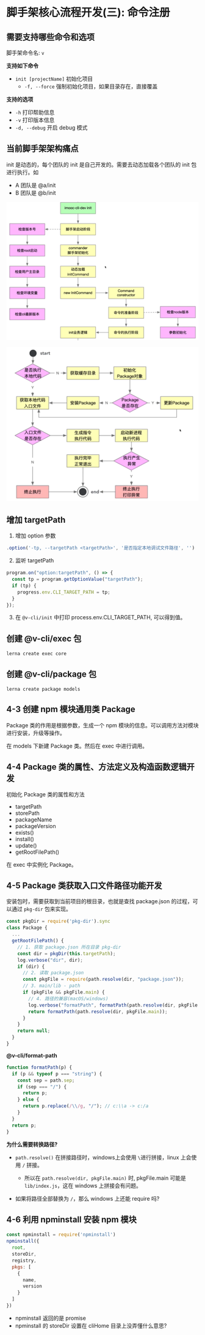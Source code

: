 # 脚手架核心流程开发(三): 命令注册

## 需要支持哪些命令和选项

脚手架命令名: `v`

**支持如下命令**

- `init [projectName]` 初始化项目
  - `-f, --force` 强制初始化项目，如果目录存在，直接覆盖

**支持的选项**

- `-h` 打印帮助信息
- `-v` 打印版本信息
- `-d, --debug` 开启 debug 模式

## 当前脚手架架构痛点

init 是动态的，每个团队的 init 是自己开发的。需要去动态加载各个团队的 init 包进行执行。如

- A 团队是 @a/init
- B 团队是 @b/init

![](imgs/2022-06-14-22-49-59.png)

![](imgs/2022-06-14-22-56-44.png)

## 增加 targetPath

1. 增加 option 参数

```js
.option('-tp, --targetPath <targetPath>', '是否指定本地调试文件路径', '')
```

2. 监听 targetPath

```js
program.on("option:targetPath", () => {
  const tp = program.getOptionValue("targetPath");
  if (tp) {
    progress.env.CLI_TARGET_PATH = tp;
  }
});
```

3. 在 `@v-cli/init` 中打印 process.env.CLI_TARGET_PATH, 可以得到值。

## 创建 @v-cli/exec 包

```
lerna create exec core
```

## 创建 @v-cli/package 包

```
lerna create package models
```

## 4-3 创建 npm 模块通用类 Package

Package 类的作用是根据参数，生成一个 npm 模块的信息。可以调用方法对模块进行安装，升级等操作。

在 models 下新建 Package 类。然后在 exec 中进行调用。

## 4-4 Package 类的属性、方法定义及构造函数逻辑开发

初始化 Package 类的属性和方法

- targetPath
- storePath
- packageName
- packageVersion
- exists()
- install()
- update()
- getRootFilePath()

在 exec 中实例化 Package。

## 4-5 Package 类获取入口文件路径功能开发

安装包时，需要获取到当前项目的根目录，也就是查找 package.json 的过程，可以通过 `pkg-dir` 包来实现。

```js
const pkgDir = require('pkg-dir').sync
class Package {
  ...
  getRootFilePath() {
    // 1. 获取 package.json 所在目录 pkg-dir
    const dir = pkgDir(this.targetPath);
    log.verbose("dir", dir);
    if (dir) {
      // 2. 读取 package.json
      const pkgFile = require(path.resolve(dir, "package.json"));
      // 3. main/lib - path
      if (pkgFile && pkgFile.main) {
        // 4. 路径的兼容(macOS/windows)
        log.verbose("formatPath", formatPath(path.resolve(dir, pkgFile.main)));
        return formatPath(path.resolve(dir, pkgFile.main));
      }
    }
    return null;
  }
}
```

**@v-cli/format-path**

```js
function formatPath(p) {
  if (p && typeof p === "string") {
    const sep = path.sep;
    if (sep === "/") {
      return p;
    } else {
      return p.replace(/\\/g, "/"); // c:\\a -> c:/a
    }
  }
  return p;
}
```

**为什么需要转换路径?**

- `path.resolve()` 在拼接路径时，windows上会使用 `\`进行拼接，linux 上会使用 `/` 拼接。
  - 所以在 `path.resolve(dir, pkgFile.main)` 时, pkgFile.main 可能是 `lib/index.js`，这在 windows 上拼接会有问题。

- 如果将路径全部替换为 `/`，那么 windows 上还能 require 吗?

## 4-6 利用 npminstall 安装 npm 模块

```js
const npminstall = require('npminstall')
npminstall({
  root,
  storeDir,
  registry,
  pkgs: [
    {
      name,
      version
    }
  ]
})
```

- npminstall 返回的是 promise
- npminstall 的 storeDir 设置在 cliHome 目录上没弄懂什么意思?
